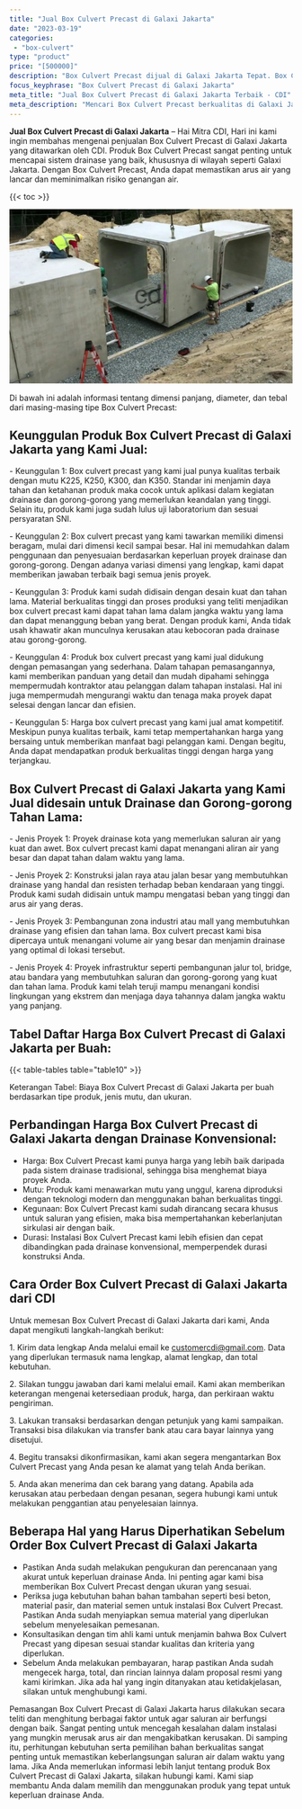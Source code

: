 ```yaml
---
title: "Jual Box Culvert Precast di Galaxi Jakarta"
date: "2023-03-19"
categories:
 - "box-culvert"
type: "product"
price: "[500000]"
description: "Box Culvert Precast dijual di Galaxi Jakarta Tepat. Box Culvert Precast unggulan untuk kebutuhan konstruksi dengan performa optimal. Konsultasikan kebutuhan Anda sekarang."
focus_keyphrase: "Box Culvert Precast di Galaxi Jakarta"
meta_title: "Jual Box Culvert Precast di Galaxi Jakarta Terbaik - CDI"
meta_description: "Mencari Box Culvert Precast berkualitas di Galaxi Jakarta? Layanan profesional kami siap membantu dengan penawaran kompetitif. Segera hubungi kami."
---
```


**Jual Box Culvert Precast di Galaxi Jakarta** – Hai Mitra CDI, Hari ini kami ingin membahas mengenai penjualan Box Culvert Precast di Galaxi Jakarta yang ditawarkan oleh CDI. Produk Box Culvert Precast sangat penting untuk mencapai sistem drainase yang baik, khususnya di wilayah seperti Galaxi Jakarta. Dengan Box Culvert Precast, Anda dapat memastikan arus air yang lancar dan meminimalkan risiko genangan air.

{{< toc >}}

![Jual Box Culvert Precast di Galaxi Jakarta](/images/box-culvert/box-culvert-18.jpg)

Di bawah ini adalah informasi tentang dimensi panjang, diameter, dan tebal dari masing-masing tipe Box Culvert Precast: 

## Keunggulan Produk Box Culvert Precast di Galaxi Jakarta yang Kami Jual:

\- Keunggulan 1: Box culvert precast yang kami jual punya kualitas terbaik dengan mutu K225, K250, K300, dan K350. Standar ini menjamin daya tahan dan ketahanan produk maka cocok untuk aplikasi dalam kegiatan drainase dan gorong-gorong yang memerlukan keandalan yang tinggi. Selain itu, produk kami juga sudah lulus uji laboratorium dan sesuai persyaratan SNI.

\- Keunggulan 2: Box culvert precast yang kami tawarkan memiliki dimensi beragam, mulai dari dimensi kecil sampai besar. Hal ini memudahkan dalam penggunaan dan penyesuaian berdasarkan keperluan proyek drainase dan gorong-gorong. Dengan adanya variasi dimensi yang lengkap, kami dapat memberikan jawaban terbaik bagi semua jenis proyek.

\- Keunggulan 3: Produk kami sudah didisain dengan desain kuat dan tahan lama. Material berkualitas tinggi dan proses produksi yang teliti menjadikan box culvert precast kami dapat tahan lama dalam jangka waktu yang lama dan dapat menanggung beban yang berat. Dengan produk kami, Anda tidak usah khawatir akan munculnya kerusakan atau kebocoran pada drainase atau gorong-gorong.

\- Keunggulan 4: Produk box culvert precast yang kami jual didukung dengan pemasangan yang sederhana. Dalam tahapan pemasangannya, kami memberikan panduan yang detail dan mudah dipahami sehingga mempermudah kontraktor atau pelanggan dalam tahapan instalasi. Hal ini juga mempermudah mengurangi waktu dan tenaga maka proyek dapat selesai dengan lancar dan efisien.

\- Keunggulan 5: Harga box culvert precast yang kami jual amat kompetitif. Meskipun punya kualitas terbaik, kami tetap mempertahankan harga yang bersaing untuk memberikan manfaat bagi pelanggan kami. Dengan begitu, Anda dapat mendapatkan produk berkualitas tinggi dengan harga yang terjangkau.

## Box Culvert Precast di Galaxi Jakarta yang Kami Jual didesain untuk Drainase dan Gorong-gorong Tahan Lama:

\- Jenis Proyek 1: Proyek drainase kota yang memerlukan saluran air yang kuat dan awet. Box culvert precast kami dapat menangani aliran air yang besar dan dapat tahan dalam waktu yang lama.

\- Jenis Proyek 2: Konstruksi jalan raya atau jalan besar yang membutuhkan drainase yang handal dan resisten terhadap beban kendaraan yang tinggi. Produk kami sudah didisain untuk mampu mengatasi beban yang tinggi dan arus air yang deras.

\- Jenis Proyek 3: Pembangunan zona industri atau mall yang membutuhkan drainase yang efisien dan tahan lama. Box culvert precast kami bisa dipercaya untuk menangani volume air yang besar dan menjamin drainase yang optimal di lokasi tersebut.

\- Jenis Proyek 4: Proyek infrastruktur seperti pembangunan jalur tol, bridge, atau bandara yang membutuhkan saluran dan gorong-gorong yang kuat dan tahan lama. Produk kami telah teruji mampu menangani kondisi lingkungan yang ekstrem dan menjaga daya tahannya dalam jangka waktu yang panjang.

## Tabel Daftar Harga Box Culvert Precast di Galaxi Jakarta per Buah:

{{< table-tables table="table10" >}}

Keterangan Tabel: Biaya Box Culvert Precast di Galaxi Jakarta per buah berdasarkan tipe produk, jenis mutu, dan ukuran.

## Perbandingan Harga Box Culvert Precast di Galaxi Jakarta dengan Drainase Konvensional:

*   Harga: Box Culvert Precast kami punya harga yang lebih baik daripada pada sistem drainase tradisional, sehingga bisa menghemat biaya proyek Anda.
*   Mutu: Produk kami menawarkan mutu yang unggul, karena diproduksi dengan teknologi modern dan menggunakan bahan berkualitas tinggi.
*   Kegunaan: Box Culvert Precast kami sudah dirancang secara khusus untuk saluran yang efisien, maka bisa mempertahankan keberlanjutan sirkulasi air dengan baik.
*   Durasi: Instalasi Box Culvert Precast kami lebih efisien dan cepat dibandingkan pada drainase konvensional, memperpendek durasi konstruksi Anda.

## Cara Order Box Culvert Precast di Galaxi Jakarta dari CDI

Untuk memesan Box Culvert Precast di Galaxi Jakarta dari kami, Anda dapat mengikuti langkah-langkah berikut:

1\.  Kirim data lengkap Anda melalui email ke customercdi@gmail.com. Data yang diperlukan termasuk nama lengkap, alamat lengkap, dan total kebutuhan.

2\.  Silakan tunggu jawaban dari kami melalui email. Kami akan memberikan keterangan mengenai ketersediaan produk, harga, dan perkiraan waktu pengiriman.

3\.  Lakukan transaksi berdasarkan dengan petunjuk yang kami sampaikan. Transaksi bisa dilakukan via transfer bank atau cara bayar lainnya yang disetujui.

4\.  Begitu transaksi dikonfirmasikan, kami akan segera mengantarkan Box Culvert Precast yang Anda pesan ke alamat yang telah Anda berikan.

5\.  Anda akan menerima dan cek barang yang datang. Apabila ada kerusakan atau perbedaan dengan pesanan, segera hubungi kami untuk melakukan penggantian atau penyelesaian lainnya.

## Beberapa Hal yang Harus Diperhatikan Sebelum Order Box Culvert Precast di Galaxi Jakarta

*   Pastikan Anda sudah melakukan pengukuran dan perencanaan yang akurat untuk keperluan drainase Anda. Ini penting agar kami bisa memberikan Box Culvert Precast dengan ukuran yang sesuai.
*   Periksa juga kebutuhan bahan bahan tambahan seperti besi beton, material pasir, dan material semen untuk instalasi Box Culvert Precast. Pastikan Anda sudah menyiapkan semua material yang diperlukan sebelum menyelesaikan pemesanan.
*   Konsultasikan dengan tim ahli kami untuk menjamin bahwa Box Culvert Precast yang dipesan sesuai standar kualitas dan kriteria yang diperlukan.
*   Sebelum Anda melakukan pembayaran, harap pastikan Anda sudah mengecek harga, total, dan rincian lainnya dalam proposal resmi yang kami kirimkan. Jika ada hal yang ingin ditanyakan atau ketidakjelasan, silakan untuk menghubungi kami.

Pemasangan Box Culvert Precast di Galaxi Jakarta harus dilakukan secara teliti dan menghitung berbagai faktor untuk agar saluran air berfungsi dengan baik. Sangat penting untuk mencegah kesalahan dalam instalasi yang mungkin merusak arus air dan mengakibatkan kerusakan. Di samping itu, perhitungan kebutuhan serta pemilihan bahan berkualitas sangat penting untuk memastikan keberlangsungan saluran air dalam waktu yang lama. Jika Anda memerlukan informasi lebih lanjut tentang produk Box Culvert Precast di Galaxi Jakarta, silakan hubungi kami. Kami siap membantu Anda dalam memilih dan menggunakan produk yang tepat untuk keperluan drainase Anda.